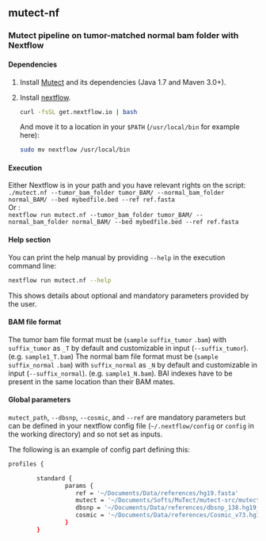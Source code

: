 ## mutect-nf
### Mutect pipeline on tumor-matched normal bam folder with Nextflow

#### Dependencies
1. Install [Mutect](https://github.com/broadinstitute/mutect) and its dependencies (Java 1.7 and Maven 3.0+).

2. Install [nextflow](http://www.nextflow.io/).

	```bash
	curl -fsSL get.nextflow.io | bash
	```
	And move it to a location in your `$PATH` (`/usr/local/bin` for example here):
	```bash
	sudo mv nextflow /usr/local/bin
	```


#### Execution
Either Nextflow is in your path and you have relevant rights on the script:   
`./mutect.nf --tumor_bam_folder tumor_BAM/ --normal_bam_folder normal_BAM/ --bed mybedfile.bed --ref ref.fasta`  
Or :  
`nextflow run mutect.nf --tumor_bam_folder tumor_BAM/ --normal_bam_folder normal_BAM/ --bed mybedfile.bed --ref ref.fasta`

#### Help section
You can print the help manual by providing `--help` in the execution command line:
```bash
nextflow run mutect.nf --help
```
This shows details about optional and mandatory parameters provided by the user.  

#### BAM file format
The tumor bam file format must be (`sample` `suffix_tumor` `.bam`) with `suffix_tumor` as `_T` by default and customizable in input (`--suffix_tumor`). (e.g. `sample1_T.bam`)
The normal bam file format must be (`sample` `suffix_normal` `.bam`) with `suffix_normal` as `_N` by default and customizable in input (`--suffix_normal`). (e.g. `sample1_N.bam`).
BAI indexes have to be present in the same location than their BAM mates.

#### Global parameters
```mutect_path```, ```--dbsnp```, ```--cosmic```, and ```--ref``` are mandatory parameters but can be defined in your nextflow config file (```~/.nextflow/config``` or ```config``` in the working directory) and so not set as inputs.

The following is an example of config part defining this:
```bash
profiles {

        standard {
                params {
                   ref = '~/Documents/Data/references/hg19.fasta'
                   mutect = '~/Documents/Softs/MuTect/mutect-src/mutect/target/mutect-1.1.7.jar'
                   dbsnp = '~/Documents/Data/references/dbsnp_138.hg19_noMT.vcf'
                   cosmic = '~/Documents/Data/references/Cosmic_v73.hg19_noMT.vcf'
                }
        }
```
